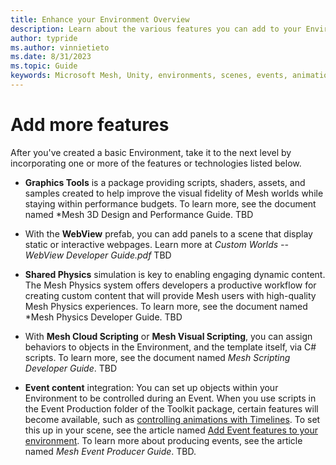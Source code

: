 ```yaml
---
title: Enhance your Environment Overview
description: Learn about the various features you can add to your Environment.
author: typride
ms.author: vinnietieto
ms.date: 8/31/2023
ms.topic: Guide
keywords: Microsoft Mesh, Unity, environments, scenes, events, animation, timelines, templates, graphics tools, webview, physics, scripting
---
```


# Add more features

After you've created a basic Environment, take it to the next level by incorporating one or more of the features or technologies listed below. 

- **Graphics Tools** is a package providing scripts, shaders, assets,
    and samples created to help improve the visual fidelity of Mesh
    worlds while staying within performance budgets. To learn more, see
    the document named *Mesh 3D Design and Performance Guide. TBD

-   With the **WebView** prefab, you can add panels to a scene
    that display static or interactive webpages. Learn more at *Custom
    Worlds --* *WebView Developer Guide.pdf* TBD

- **Shared Physics** simulation is key to enabling engaging dynamic
    content. The Mesh Physics system offers developers a productive
    workflow for creating custom content that will provide Mesh users
    with high-quality Mesh Physics experiences. To learn more, see the
    document named *Mesh Physics Developer Guide. TBD

-   With **Mesh Cloud Scripting** or **Mesh Visual Scripting**, you can
    assign behaviors to objects in the Environment, and the template
    itself, via C# scripts. To learn more, see the document named *Mesh
    Scripting Developer Guide*. TBD

-   **Event content** integration: You can set up objects within your Environment to be controlled during an Event. When you use scripts in the Event Production folder of the Toolkit package, certain features will become available, such as [controlling animations with Timelines](animations-and-timelines.md). To set this up in your scene, see the article named [Add Event features to your environment](add-event-features). To learn more about producing events, see the article named *Mesh Event Producer Guide*. TBD.


